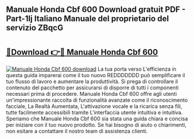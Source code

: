## Manuale Honda Cbf 600 Download gratuit PDF - Part-1Ij Italiano Manuale del proprietario del servizio ZBqcG

# <h2><a href="http://dfa4ei.blite.top/?on=Manuale+Honda+Cbf+600">🔗Download 👉🔴 Manuale Honda Cbf 600</a></h2>

[![Manuale Honda Cbf 600 download](https://i.imgur.com/lujVjoI.png)](http://dfa4ei.blite.top/?on=Manuale+Honda+Cbf+600)
La tua porta verso L'efficienza in questa guida imparerai come il tuo nuovo REDDDDDDD può semplificare il tuo flusso di lavoro e aumentare la produttività. Si prega di controllare il contenuto del pacchetto per assicurarsi di disporre di tutti i componenti necessari prima di procedere. Manuale Honda Cbf 600 offre agli utenti un'impressionante raccolta di funzionalità avanzate come il riconoscimento facciale, La Realtà Aumentata, L'attivazione vocale e la ricarica senza fili, tutte facilmente accessibili tramite L'interfaccia utente intuitiva e intuitiva. Speriamo che Manuale Honda Cbf 600 sia stata una guida chiara e concisa per iniziare con il tuo nuovo prodotto. Se hai bisogno di aiuto o chiarimenti, non esitare a contattare il nostro team di assistenza clienti.
